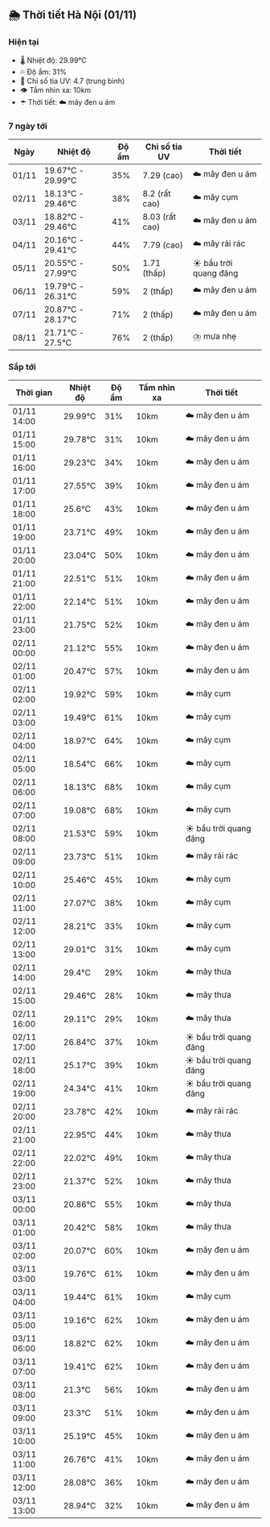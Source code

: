 ## 🌦️ Thời tiết Hà Nội (01/11)

### Hiện tại

- 🌡️ Nhiệt độ: 29.99℃
- 💦 Độ ẩm: 31%
- 🌟 Chỉ số tia UV: 4.7 (trung bình)
- 👁️ Tầm nhìn xa: 10km
- ☂️ Thời tiết: ☁️ mây đen u ám

### 7 ngày tới

| Ngày | Nhiệt độ | Độ ẩm | Chỉ số tia UV | Thời tiết |
| --- | --- | --- | --- | --- |
| 01/11 | 19.67℃ - 29.99℃ | 35% | 7.29 (cao) | ☁️ mây đen u ám |
| 02/11 | 18.13℃ - 29.46℃ | 38% | 8.2 (rất cao) | ☁️ mây cụm |
| 03/11 | 18.82℃ - 29.46℃ | 41% | 8.03 (rất cao) | ☁️ mây đen u ám |
| 04/11 | 20.16℃ - 29.41℃ | 44% | 7.79 (cao) | ☁️ mây rải rác |
| 05/11 | 20.55℃ - 27.99℃ | 50% | 1.71 (thấp) | ☀️ bầu trời quang đãng |
| 06/11 | 19.79℃ - 26.31℃ | 59% | 2 (thấp) | ☁️ mây đen u ám |
| 07/11 | 20.87℃ - 28.17℃ | 71% | 2 (thấp) | ☁️ mây đen u ám |
| 08/11 | 21.71℃ - 27.5℃ | 76% | 2 (thấp) | ⛈️ mưa nhẹ |

### Sắp tới

| Thời gian | Nhiệt độ | Độ ẩm | Tầm nhìn xa | Thời tiết |
| --- | --- | --- | --- | --- |
| 01/11 14:00 | 29.99℃ | 31% | 10km | ☁️ mây đen u ám |
| 01/11 15:00 | 29.78℃ | 31% | 10km | ☁️ mây đen u ám |
| 01/11 16:00 | 29.23℃ | 34% | 10km | ☁️ mây đen u ám |
| 01/11 17:00 | 27.55℃ | 39% | 10km | ☁️ mây đen u ám |
| 01/11 18:00 | 25.6℃ | 43% | 10km | ☁️ mây đen u ám |
| 01/11 19:00 | 23.71℃ | 49% | 10km | ☁️ mây đen u ám |
| 01/11 20:00 | 23.04℃ | 50% | 10km | ☁️ mây đen u ám |
| 01/11 21:00 | 22.51℃ | 51% | 10km | ☁️ mây đen u ám |
| 01/11 22:00 | 22.14℃ | 51% | 10km | ☁️ mây đen u ám |
| 01/11 23:00 | 21.75℃ | 52% | 10km | ☁️ mây đen u ám |
| 02/11 00:00 | 21.12℃ | 55% | 10km | ☁️ mây đen u ám |
| 02/11 01:00 | 20.47℃ | 57% | 10km | ☁️ mây đen u ám |
| 02/11 02:00 | 19.92℃ | 59% | 10km | ☁️ mây cụm |
| 02/11 03:00 | 19.49℃ | 61% | 10km | ☁️ mây cụm |
| 02/11 04:00 | 18.97℃ | 64% | 10km | ☁️ mây cụm |
| 02/11 05:00 | 18.54℃ | 66% | 10km | ☁️ mây cụm |
| 02/11 06:00 | 18.13℃ | 68% | 10km | ☁️ mây cụm |
| 02/11 07:00 | 19.08℃ | 68% | 10km | ☁️ mây cụm |
| 02/11 08:00 | 21.53℃ | 59% | 10km | ☀️ bầu trời quang đãng |
| 02/11 09:00 | 23.73℃ | 51% | 10km | ☁️ mây rải rác |
| 02/11 10:00 | 25.46℃ | 45% | 10km | ☁️ mây cụm |
| 02/11 11:00 | 27.07℃ | 38% | 10km | ☁️ mây cụm |
| 02/11 12:00 | 28.21℃ | 33% | 10km | ☁️ mây cụm |
| 02/11 13:00 | 29.01℃ | 31% | 10km | ☁️ mây cụm |
| 02/11 14:00 | 29.4℃ | 29% | 10km | ☁️ mây thưa |
| 02/11 15:00 | 29.46℃ | 28% | 10km | ☁️ mây thưa |
| 02/11 16:00 | 29.11℃ | 29% | 10km | ☁️ mây thưa |
| 02/11 17:00 | 26.84℃ | 37% | 10km | ☀️ bầu trời quang đãng |
| 02/11 18:00 | 25.17℃ | 39% | 10km | ☀️ bầu trời quang đãng |
| 02/11 19:00 | 24.34℃ | 41% | 10km | ☀️ bầu trời quang đãng |
| 02/11 20:00 | 23.78℃ | 42% | 10km | ☁️ mây rải rác |
| 02/11 21:00 | 22.95℃ | 44% | 10km | ☁️ mây thưa |
| 02/11 22:00 | 22.02℃ | 49% | 10km | ☁️ mây thưa |
| 02/11 23:00 | 21.37℃ | 52% | 10km | ☁️ mây thưa |
| 03/11 00:00 | 20.86℃ | 55% | 10km | ☁️ mây thưa |
| 03/11 01:00 | 20.42℃ | 58% | 10km | ☁️ mây thưa |
| 03/11 02:00 | 20.07℃ | 60% | 10km | ☁️ mây đen u ám |
| 03/11 03:00 | 19.76℃ | 61% | 10km | ☁️ mây đen u ám |
| 03/11 04:00 | 19.44℃ | 61% | 10km | ☁️ mây cụm |
| 03/11 05:00 | 19.16℃ | 62% | 10km | ☁️ mây đen u ám |
| 03/11 06:00 | 18.82℃ | 62% | 10km | ☁️ mây đen u ám |
| 03/11 07:00 | 19.41℃ | 62% | 10km | ☁️ mây đen u ám |
| 03/11 08:00 | 21.3℃ | 56% | 10km | ☁️ mây đen u ám |
| 03/11 09:00 | 23.3℃ | 51% | 10km | ☁️ mây đen u ám |
| 03/11 10:00 | 25.19℃ | 45% | 10km | ☁️ mây đen u ám |
| 03/11 11:00 | 26.76℃ | 41% | 10km | ☁️ mây đen u ám |
| 03/11 12:00 | 28.08℃ | 36% | 10km | ☁️ mây đen u ám |
| 03/11 13:00 | 28.94℃ | 32% | 10km | ☁️ mây đen u ám |
